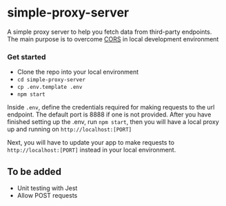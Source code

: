 # simple-proxy-server

A simple proxy server to help you fetch data from third-party endpoints. The main purpose is to overcome [CORS](https://developer.mozilla.org/en-US/docs/Web/HTTP/CORS) in local development environment

### Get started

- Clone the repo into your local environment
- `cd simple-proxy-server`
- `cp .env.template .env`
- `npm start`

Inside `.env`, define the credentials required for making requests to the url endpoint. The default port is 8888 if one is not provided. After you have finished setting up the .env, run `npm start`, then you will have a local proxy up and running on `http://localhost:[PORT]`

Next, you will have to update your app to make requests to `http://localhost:[PORT]` instead in your local environment.

## To be added

- Unit testing with Jest
- Allow POST requests


